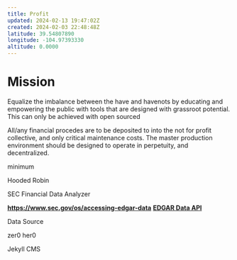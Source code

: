 ```yaml
---
title: Profit
updated: 2024-02-13 19:47:02Z
created: 2024-02-03 22:48:48Z
latitude: 39.54807890
longitude: -104.97393330
altitude: 0.0000
---
```


# Mission
Equalize the imbalance between the have and havenots by educating and empowering the public with tools that are designed with grassroot potential. This can only be achieved with open sourced

All/any financial procedes are to be deposited to into the not for profit collective, and only critical maintenance costs. The master production environment should be designed to operate in perpetuity, and decentralized. 


minimum 

Hooded Robin

SEC Financial Data Analyzer

**https://www.sec.gov/os/accessing-edgar-data**
**[EDGAR Data API](https://www.sec.gov/os/accessing-edgar-data)**

Data Source

zer0 her0

Jekyll CMS

